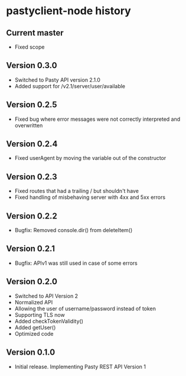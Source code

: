 pastyclient-node history
========================


Current master
--------------
  * Fixed scope

Version 0.3.0
--------------
  * Switched to Pasty API version 2.1.0
  * Added support for /v2.1/server/user/available

Version 0.2.5
-------------
  * Fixed bug where error messages were not correctly interpreted and overwritten

Version 0.2.4
-------------
  * Fixed userAgent by moving the variable out of the constructor

Version 0.2.3
-------------
  * Fixed routes that had a trailing / but shouldn't have
  * Fixed handling of misbehaving server with 4xx and 5xx errors

Version 0.2.2
-------------
  * Bugfix: Removed console.dir() from deleteItem()

Version 0.2.1
-------------
  * Bugfix: APIv1 was still used in case of some errors

Version 0.2.0
-------------
  * Switched to API Version 2
  * Normalized API
  * Allowing the user of username/password instead of token
  * Supporting TLS now
  * Added checkTokenValidity()
  * Added getUser()
  * Optimized code

Version 0.1.0
-------------
  * Initial release. Implementing Pasty REST API Version 1
